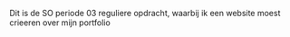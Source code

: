 Dit is de SO periode 03 reguliere opdracht, waarbij ik een website moest crieeren over mijn portfolio
